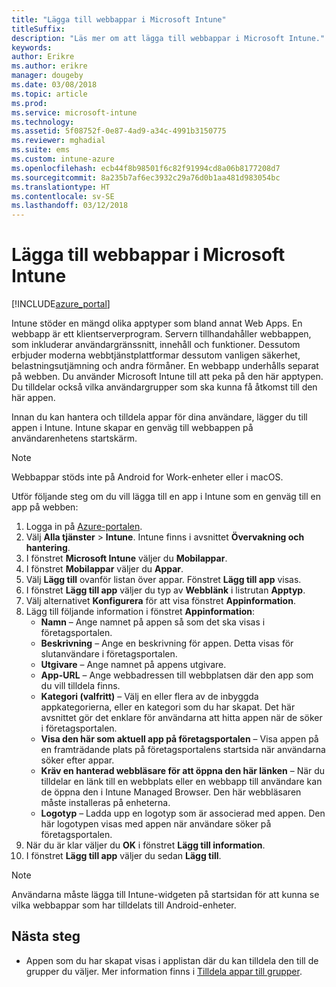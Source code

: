 ```yaml
---
title: "Lägga till webbappar i Microsoft Intune"
titleSuffix: 
description: "Läs mer om att lägga till webbappar i Microsoft Intune."
keywords: 
author: Erikre
ms.author: erikre
manager: dougeby
ms.date: 03/08/2018
ms.topic: article
ms.prod: 
ms.service: microsoft-intune
ms.technology: 
ms.assetid: 5f08752f-0e87-4ad9-a34c-4991b3150775
ms.reviewer: mghadial
ms.suite: ems
ms.custom: intune-azure
ms.openlocfilehash: ecb44f8b98501f6c82f91994cd8a06b8177208d7
ms.sourcegitcommit: 8a235b7af6ec3932c29a76d0b1aa481d983054bc
ms.translationtype: HT
ms.contentlocale: sv-SE
ms.lasthandoff: 03/12/2018
---
```

# <a name="how-to-add-web-apps-to-microsoft-intune"></a>Lägga till webbappar i Microsoft Intune

[!INCLUDE[azure_portal](./includes/azure_portal.md)]

Intune stöder en mängd olika apptyper som bland annat Web Apps. En webbapp är ett klientserverprogram. Servern tillhandahåller webbappen, som inkluderar användargränssnitt, innehåll och funktioner. Dessutom erbjuder moderna webbtjänstplattformar dessutom vanligen säkerhet, belastningsutjämning och andra förmåner. En webbapp underhålls separat på webben. Du använder Microsoft Intune till att peka på den här apptypen. Du tilldelar också vilka användargrupper som ska kunna få åtkomst till den här appen. 

Innan du kan hantera och tilldela appar för dina användare, lägger du till appen i Intune. Intune skapar en genväg till webbappen på användarenhetens startskärm.

> [!Note]
> Webbappar stöds inte på Android for Work-enheter eller i macOS.

Utför följande steg om du vill lägga till en app i Intune som en genväg till en app på webben:

1. Logga in på [Azure-portalen](https://portal.azure.com).
2. Välj **Alla tjänster** > **Intune**. Intune finns i avsnittet **Övervakning och hantering**.
3. I fönstret **Microsoft Intune** väljer du **Mobilappar**.
4. I fönstret **Mobilappar** väljer du **Appar**.
5. Välj **Lägg till** ovanför listan över appar. Fönstret **Lägg till app** visas.
6. I fönstret **Lägg till app** väljer du typ av **Webblänk** i listrutan **Apptyp**.
7. Välj alternativet **Konfigurera** för att visa fönstret **Appinformation**.
8. Lägg till följande information i fönstret **Appinformation**:
    - **Namn** – Ange namnet på appen så som det ska visas i företagsportalen.
    - **Beskrivning** – Ange en beskrivning för appen. Detta visas för slutanvändare i företagsportalen.
    - **Utgivare** – Ange namnet på appens utgivare.
    - **App-URL** – Ange webbadressen till webbplatsen där den app som du vill tilldela finns.
    - **Kategori (valfritt)** – Välj en eller flera av de inbyggda appkategorierna, eller en kategori som du har skapat. Det här avsnittet gör det enklare för användarna att hitta appen när de söker i företagsportalen.
    - **Visa den här som aktuell app på företagsportalen** – Visa appen på en framträdande plats på företagsportalens startsida när användarna söker efter appar.
    - **Kräv en hanterad webbläsare för att öppna den här länken** – När du tilldelar en länk till en webbplats eller en webbapp till användare kan de öppna den i Intune Managed Browser. Den här webbläsaren måste installeras på enheterna.
    - **Logotyp** – Ladda upp en logotyp som är associerad med appen. Den här logotypen visas med appen när användare söker på företagsportalen.
9. När du är klar väljer du **OK** i fönstret **Lägg till information**.
10. I fönstret **Lägg till app** väljer du sedan **Lägg till**.

> [!Note]
> Användarna måste lägga till Intune-widgeten på startsidan för att kunna se vilka webbappar som har tilldelats till Android-enheter.

## <a name="next-steps"></a>Nästa steg

- Appen som du har skapat visas i applistan där du kan tilldela den till de grupper du väljer. Mer information finns i [Tilldela appar till grupper](apps-deploy.md).